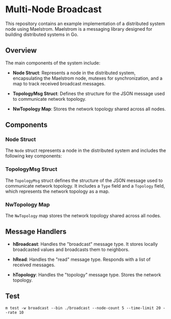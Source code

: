 # Multi-Node Broadcast

This repository contains an example implementation of a distributed system node using Maelstrom. Maelstrom is a messaging library designed for building distributed systems in Go.

## Overview

The main components of the system include:

- **Node Struct**: Represents a node in the distributed system, encapsulating the Maelstrom node, mutexes for synchronization, and a map to track received broadcast messages.

- **TopologyMsg Struct**: Defines the structure for the JSON message used to communicate network topology.

- **NwTopology Map**: Stores the network topology shared across all nodes.


## Components

### Node Struct

The `Node` struct represents a node in the distributed system and includes the following key components:


### TopologyMsg Struct

The `TopologyMsg` struct defines the structure of the JSON message used to communicate network topology. It includes a `Type` field and a `Topology` field, which represents the network topology as a map.

### NwTopology Map

The `NwTopology` map stores the network topology shared across all nodes.

## Message Handlers

- **hBroadcast**: Handles the "broadcast" message type. It stores locally broadcasted values and broadcasts them to neighbors.
  
- **hRead**: Handles the "read" message type. Responds with a list of received messages.

- **hTopology**: Handles the "topology" message type. Stores the network topology.

## Test

```
m test -w broadcast --bin ./broadcast --node-count 5 --time-limit 20 --rate 10
```